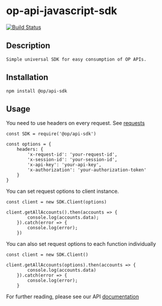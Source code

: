 # op-api-javascript-sdk

[![Build Status](https://travis-ci.org/op-developer/op-api-javascript-sdk.svg?branch=master)](https://travis-ci.org/op-developer/op-api-javascript-sdk)

## Description

    Simple universal SDK for easy consumption of OP APIs.

## Installation

    npm install @op/api-sdk

## Usage

You need to use headers on every request. See [requests](https://op-developer.fi/docs/#user-content-requests)

    const SDK = require('@op/api-sdk')

    const options = {
        headers: {
            'x-request-id': 'your-request-id',
            'x-session-id': 'your-session-id',
            'x-api-key': 'your-api-key',
            'x-authorization': 'your-authorization-token'
        }
    }

You can set request options to client instance.

    const client = new SDK.Client(options)

    client.getAllAccounts().then(accounts => {
            console.log(accounts.data);
        }).catch(error => {
            console.log(error);
        })

You can also set request options to each function individually

    const client = new SDK.Client()

    client.getAllAccounts(options).then(accounts => {
            console.log(accounts.data)
        }).catch(error => {
            console.log(error);
        }

For further reading, please see our API [documentation](https://op-developer.fi/docs/)

